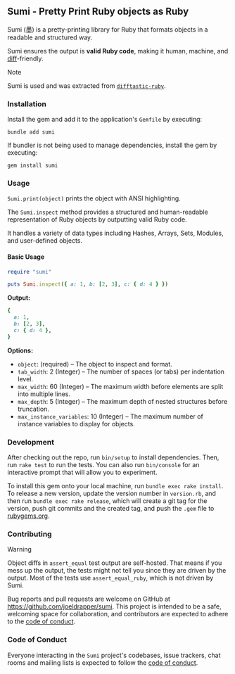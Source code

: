 ## Sumi - Pretty Print Ruby objects as Ruby

Sumi (墨) is a pretty-printing library for Ruby that formats objects in a readable and structured way.

Sumi ensures the output is **valid Ruby code**, making it human, machine, and [diff](https://github.com/joeldrapper/difftastic-ruby)-friendly.

> [!NOTE]
> Sumi is used and was extracted from [`difftastic-ruby`](https://github.com/joeldrapper/difftastic-ruby).

### Installation

Install the gem and add it to the application's `Gemfile` by executing:

```shell
bundle add sumi
```

If bundler is not being used to manage dependencies, install the gem by executing:

```shell
gem install sumi
```

### Usage

`Sumi.print(object)` prints the object with ANSI highlighting.

The `Sumi.inspect` method provides a structured and human-readable representation of Ruby objects by outputting valid Ruby code.

It handles a variety of data types including Hashes, Arrays, Sets, Modules, and user-defined objects.

#### Basic Usage

```ruby
require "sumi"

puts Sumi.inspect({ a: 1, b: [2, 3], c: { d: 4 } })
```

**Output:**

```ruby
{
  a: 1,
  b: [2, 3],
  c: { d: 4 },
}
```

**Options:**

- `object`: (required) – The object to inspect and format.
- `tab_width`: 2 (Integer) – The number of spaces (or tabs) per indentation level.
- `max_width`: 60 (Integer) – The maximum width before elements are split into multiple lines.
- `max_depth`: 5 (Integer) – The maximum depth of nested structures before truncation.
- `max_instance_variables`: 10 (Integer) – The maximum number of instance variables to display for objects.

### Development

After checking out the repo, run `bin/setup` to install dependencies. Then, run `rake test` to run the tests. You can also run `bin/console` for an interactive prompt that will allow you to experiment.

To install this gem onto your local machine, run `bundle exec rake install`. To release a new version, update the version number in `version.rb`, and then run `bundle exec rake release`, which will create a git tag for the version, push git commits and the created tag, and push the `.gem` file to [rubygems.org](https://rubygems.org).

### Contributing

> [!WARNING]
> Object diffs in `assert_equal` test output are self-hosted. That means if you mess up the output, the tests might not tell you since they are driven by the output. Most of the tests use `assert_equal_ruby`, which is not driven by Sumi.

Bug reports and pull requests are welcome on GitHub at https://github.com/joeldrapper/sumi. This project is intended to be a safe, welcoming space for collaboration, and contributors are expected to adhere to the [code of conduct](https://github.com/joeldrapper/sumi/blob/main/CODE_OF_CONDUCT.md).

### Code of Conduct

Everyone interacting in the `Sumi` project's codebases, issue trackers, chat rooms and mailing lists is expected to follow the [code of conduct](https://github.com/joeldrapper/sumi/blob/main/CODE_OF_CONDUCT.md).
